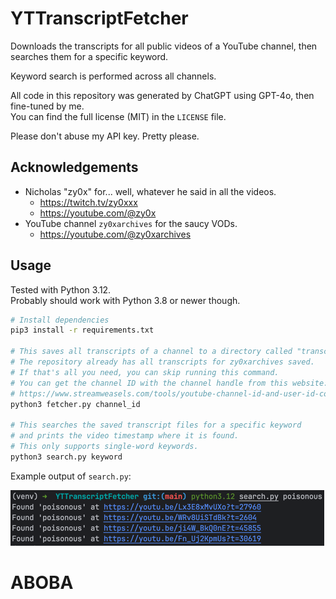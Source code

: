 # YTTranscriptFetcher
Downloads the transcripts for all public videos of a YouTube channel, then searches them for a specific keyword.

Keyword search is performed across all channels.

All code in this repository was generated by ChatGPT using GPT-4o, then fine-tuned by me.  
You can find the full license (MIT) in the `LICENSE` file.

Please don't abuse my API key. Pretty please.

## Acknowledgements
- Nicholas "zy0x" for... well, whatever he said in all the videos.
  - https://twitch.tv/zy0xxx
  - https://youtube.com/@zy0x
- YouTube channel `zy0xarchives` for the saucy VODs.
  - https://youtube.com/@zy0xarchives

## Usage
Tested with Python 3.12.  
Probably should work with Python 3.8 or newer though.
```bash
# Install dependencies
pip3 install -r requirements.txt

# This saves all transcripts of a channel to a directory called "transcripts".
# The repository already has all transcripts for zy0xarchives saved.
# If that's all you need, you can skip running this command.
# You can get the channel ID with the channel handle from this website:
# https://www.streamweasels.com/tools/youtube-channel-id-and-user-id-convertor/
python3 fetcher.py channel_id

# This searches the saved transcript files for a specific keyword
# and prints the video timestamp where it is found.
# This only supports single-word keywords.
python3 search.py keyword
```

Example output of `search.py`:

![example](assets/example.png)

# ABOBA